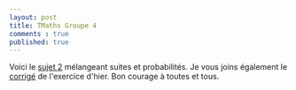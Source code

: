 ```yaml
---
layout: post
title: TMaths Groupe 4
comments : true 
published: true
---
```


Voici le [sujet 2](https://github.com/raveluz/raveluz.github.io/blob/master/pdf/Jour2.pdf) mélangeant suites et probabilités. Je vous joins également le [corrigé](https://github.com/raveluz/raveluz.github.io/blob/master/pdf/Correction.Jour1.pdf) de l'exercice d'hier. Bon courage à toutes et tous.


